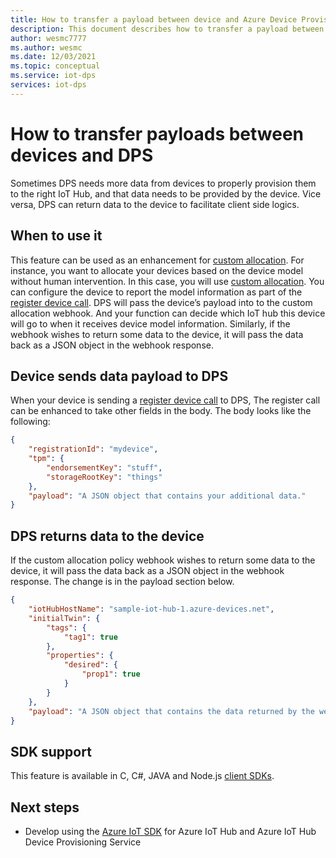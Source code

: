 ```yaml
---
title: How to transfer a payload between device and Azure Device Provisioning Service
description: This document describes how to transfer a payload between device and Device Provisioning Service (DPS)
author: wesmc7777
ms.author: wesmc
ms.date: 12/03/2021
ms.topic: conceptual
ms.service: iot-dps
services: iot-dps
---
```


# How to transfer payloads between devices and DPS

Sometimes DPS needs more data from devices to properly provision them to the right IoT Hub, and that data needs to be provided by the device. Vice versa, DPS can return data to the device to facilitate client side logics. 

## When to use it

This feature can be used as an enhancement for [custom allocation](./how-to-use-custom-allocation-policies.md). For instance, you want to allocate your devices based on the device model without human intervention. In this case, you will use [custom allocation](./how-to-use-custom-allocation-policies.md). You can configure the device to report the model information as part of the [register device call](/rest/api/iot-dps/device/runtime-registration/register-device). DPS will pass the device’s payload into to the custom allocation webhook. And your function can decide which IoT hub this device will go to when it receives device model information. Similarly, if the webhook wishes to return some data to the device, it will pass the data back as a JSON object in the webhook response.  

## Device sends data payload to DPS

When your device is sending a [register device call](/rest/api/iot-dps/device/runtime-registration/register-device) to DPS, The register call can be enhanced to take other fields in the body. The body looks like the following:

```json
{ 
    "registrationId": "mydevice", 
    "tpm": { 
        "endorsementKey": "stuff", 
        "storageRootKey": "things" 
    }, 
    "payload": "A JSON object that contains your additional data." 
} 
```

## DPS returns data to the device

If the custom allocation policy webhook wishes to return some data to the device, it will pass the data back as a JSON object in the webhook response. The change is in the payload section below.

```json
{ 
    "iotHubHostName": "sample-iot-hub-1.azure-devices.net", 
    "initialTwin": { 
        "tags": { 
            "tag1": true 
        }, 
        "properties": { 
            "desired": { 
                "prop1": true 
            } 
        } 
    }, 
    "payload": "A JSON object that contains the data returned by the webhook." 
} 
```

## SDK support

This feature is available in C, C#, JAVA and Node.js [client SDKs](./index.yml).  

## Next steps

* Develop using the [Azure IoT SDK]( https://github.com/Azure/azure-iot-sdks) for Azure IoT Hub and Azure IoT Hub Device Provisioning Service

